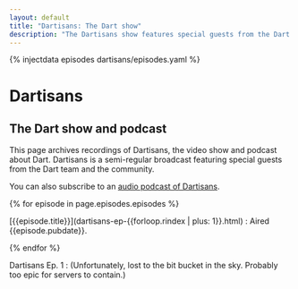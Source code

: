 ```yaml
---
layout: default
title: "Dartisans: The Dart show"
description: "The Dartisans show features special guests from the Dart team and community. Watch videos or subscribe to the podcast."
---
```


{% injectdata episodes dartisans/episodes.yaml %}

# Dartisans

## The Dart show and podcast

This page archives recordings of Dartisans, the video show
and podcast about Dart. Dartisans is a semi-regular
broadcast featuring special guests from the Dart team and the community.

You can also subscribe to an
<a href="/dartisans/podcast-feed"><i class="icon-rss"> </i> audio podcast of Dartisans</a>.

{% for episode in page.episodes.episodes %}

[{{episode.title}}](dartisans-ep-{{forloop.rindex | plus: 1}}.html)
: Aired {{episode.pubdate}}.

{% endfor %}

Dartisans Ep. 1
: (Unfortunately, lost to the bit bucket in the sky. Probably too epic for servers to contain.)